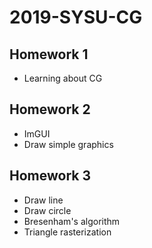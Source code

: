 # 2019-SYSU-CG

## Homework 1

- Learning about CG

## Homework 2

- ImGUI 
- Draw simple graphics

## Homework 3

- Draw line
- Draw circle
- Bresenham's algorithm
- Triangle rasterization